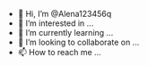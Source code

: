 - 👋 Hi, I’m @Alena123456q
- 👀 I’m interested in ...
- 🌱 I’m currently learning ...
- 💞️ I’m looking to collaborate on ...
- 📫 How to reach me ...

<!---
Alena123456q/Alena123456q is a ✨ special ✨ repository because its `README.md` (this file) appears on your GitHub profile.
You can click the Preview link to take a look at your changes.
--->
